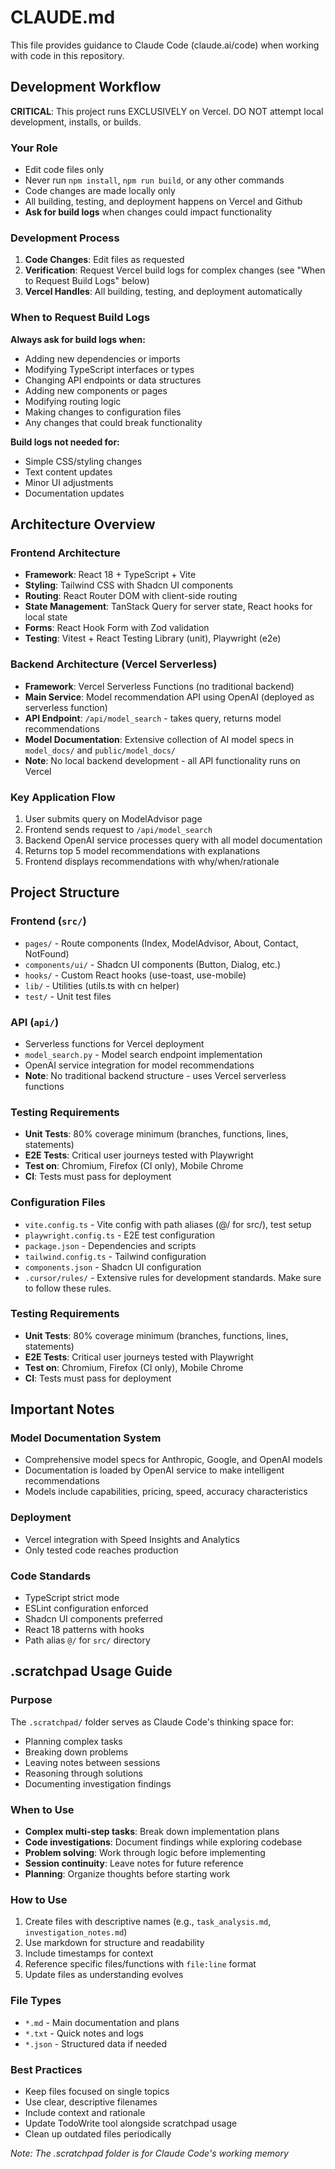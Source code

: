 # CLAUDE.md

This file provides guidance to Claude Code (claude.ai/code) when working with code in this repository.

## Development Workflow

**CRITICAL**: This project runs EXCLUSIVELY on Vercel. DO NOT attempt local development, installs, or builds.

### Your Role
- Edit code files only
- Never run `npm install`, `npm run build`, or any other commands
- Code changes are made locally only
- All building, testing, and deployment happens on Vercel and Github
- **Ask for build logs** when changes could impact functionality

### Development Process
1. **Code Changes**: Edit files as requested
2. **Verification**: Request Vercel build logs for complex changes (see "When to Request Build Logs" below)
3. **Vercel Handles**: All building, testing, and deployment automatically

### When to Request Build Logs
**Always ask for build logs when:**
- Adding new dependencies or imports
- Modifying TypeScript interfaces or types
- Changing API endpoints or data structures
- Adding new components or pages
- Modifying routing logic
- Making changes to configuration files
- Any changes that could break functionality

**Build logs not needed for:**
- Simple CSS/styling changes
- Text content updates
- Minor UI adjustments
- Documentation updates

## Architecture Overview

### Frontend Architecture
- **Framework**: React 18 + TypeScript + Vite
- **Styling**: Tailwind CSS with Shadcn UI components
- **Routing**: React Router DOM with client-side routing
- **State Management**: TanStack Query for server state, React hooks for local state
- **Forms**: React Hook Form with Zod validation
- **Testing**: Vitest + React Testing Library (unit), Playwright (e2e)

### Backend Architecture (Vercel Serverless)
- **Framework**: Vercel Serverless Functions (no traditional backend)
- **Main Service**: Model recommendation API using OpenAI (deployed as serverless function)
- **API Endpoint**: `/api/model_search` - takes query, returns model recommendations
- **Model Documentation**: Extensive collection of AI model specs in `model_docs/` and `public/model_docs/`
- **Note**: No local backend development - all API functionality runs on Vercel

### Key Application Flow
1. User submits query on ModelAdvisor page
2. Frontend sends request to `/api/model_search`
3. Backend OpenAI service processes query with all model documentation
4. Returns top 5 model recommendations with explanations
5. Frontend displays recommendations with why/when/rationale

## Project Structure

### Frontend (`src/`)
- `pages/` - Route components (Index, ModelAdvisor, About, Contact, NotFound)
- `components/ui/` - Shadcn UI components (Button, Dialog, etc.)
- `hooks/` - Custom React hooks (use-toast, use-mobile)
- `lib/` - Utilities (utils.ts with cn helper)
- `test/` - Unit test files

### API (`api/`)
- Serverless functions for Vercel deployment
- `model_search.py` - Model search endpoint implementation
- OpenAI service integration for model recommendations
- **Note**: No traditional backend structure - uses Vercel serverless functions

### Testing Requirements
- **Unit Tests**: 80% coverage minimum (branches, functions, lines, statements)
- **E2E Tests**: Critical user journeys tested with Playwright
- **Test on**: Chromium, Firefox (CI only), Mobile Chrome
- **CI**: Tests must pass for deployment

### Configuration Files
- `vite.config.ts` - Vite config with path aliases (@/ for src/), test setup
- `playwright.config.ts` - E2E test configuration
- `package.json` - Dependencies and scripts
- `tailwind.config.ts` - Tailwind configuration
- `components.json` - Shadcn UI configuration
- `.cursor/rules/` - Extensive  rules for development standards. Make sure to follow these rules.

### Testing Requirements
- **Unit Tests**: 80% coverage minimum (branches, functions, lines, statements)
- **E2E Tests**: Critical user journeys tested with Playwright
- **Test on**: Chromium, Firefox (CI only), Mobile Chrome
- **CI**: Tests must pass for deployment

## Important Notes

### Model Documentation System
- Comprehensive model specs for Anthropic, Google, and OpenAI models
- Documentation is loaded by OpenAI service to make intelligent recommendations
- Models include capabilities, pricing, speed, accuracy characteristics

### Deployment
- Vercel integration with Speed Insights and Analytics
- Only tested code reaches production

### Code Standards
- TypeScript strict mode
- ESLint configuration enforced
- Shadcn UI components preferred
- React 18 patterns with hooks
- Path alias `@/` for `src/` directory

## .scratchpad Usage Guide

### Purpose
The `.scratchpad/` folder serves as Claude Code's thinking space for:
- Planning complex tasks
- Breaking down problems  
- Leaving notes between sessions
- Reasoning through solutions
- Documenting investigation findings

### When to Use
- **Complex multi-step tasks**: Break down implementation plans
- **Code investigations**: Document findings while exploring codebase
- **Problem solving**: Work through logic before implementing
- **Session continuity**: Leave notes for future reference
- **Planning**: Organize thoughts before starting work

### How to Use
1. Create files with descriptive names (e.g., `task_analysis.md`, `investigation_notes.md`)
2. Use markdown for structure and readability
3. Include timestamps for context
4. Reference specific files/functions with `file:line` format
5. Update files as understanding evolves

### File Types
- `*.md` - Main documentation and plans
- `*.txt` - Quick notes and logs
- `*.json` - Structured data if needed

### Best Practices
- Keep files focused on single topics
- Use clear, descriptive filenames
- Include context and rationale
- Update TodoWrite tool alongside scratchpad usage
- Clean up outdated files periodically

*Note: The .scratchpad folder is for Claude Code's working memory*